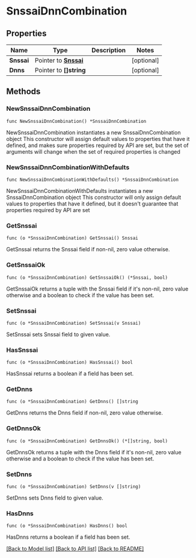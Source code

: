 # SnssaiDnnCombination

## Properties

Name | Type | Description | Notes
------------ | ------------- | ------------- | -------------
**Snssai** | Pointer to [**Snssai**](Snssai.md) |  | [optional] 
**Dnns** | Pointer to **[]string** |  | [optional] 

## Methods

### NewSnssaiDnnCombination

`func NewSnssaiDnnCombination() *SnssaiDnnCombination`

NewSnssaiDnnCombination instantiates a new SnssaiDnnCombination object
This constructor will assign default values to properties that have it defined,
and makes sure properties required by API are set, but the set of arguments
will change when the set of required properties is changed

### NewSnssaiDnnCombinationWithDefaults

`func NewSnssaiDnnCombinationWithDefaults() *SnssaiDnnCombination`

NewSnssaiDnnCombinationWithDefaults instantiates a new SnssaiDnnCombination object
This constructor will only assign default values to properties that have it defined,
but it doesn't guarantee that properties required by API are set

### GetSnssai

`func (o *SnssaiDnnCombination) GetSnssai() Snssai`

GetSnssai returns the Snssai field if non-nil, zero value otherwise.

### GetSnssaiOk

`func (o *SnssaiDnnCombination) GetSnssaiOk() (*Snssai, bool)`

GetSnssaiOk returns a tuple with the Snssai field if it's non-nil, zero value otherwise
and a boolean to check if the value has been set.

### SetSnssai

`func (o *SnssaiDnnCombination) SetSnssai(v Snssai)`

SetSnssai sets Snssai field to given value.

### HasSnssai

`func (o *SnssaiDnnCombination) HasSnssai() bool`

HasSnssai returns a boolean if a field has been set.

### GetDnns

`func (o *SnssaiDnnCombination) GetDnns() []string`

GetDnns returns the Dnns field if non-nil, zero value otherwise.

### GetDnnsOk

`func (o *SnssaiDnnCombination) GetDnnsOk() (*[]string, bool)`

GetDnnsOk returns a tuple with the Dnns field if it's non-nil, zero value otherwise
and a boolean to check if the value has been set.

### SetDnns

`func (o *SnssaiDnnCombination) SetDnns(v []string)`

SetDnns sets Dnns field to given value.

### HasDnns

`func (o *SnssaiDnnCombination) HasDnns() bool`

HasDnns returns a boolean if a field has been set.


[[Back to Model list]](../README.md#documentation-for-models) [[Back to API list]](../README.md#documentation-for-api-endpoints) [[Back to README]](../README.md)


